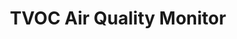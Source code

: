 ---
date_added: 2021-09-15
model: AAQS-S01
vendor: Aqara
title: TVOC Air Quality Monitor
category: sensor
supports: temperature, humidity, battery, voc
z2m: VOCKQJK11LM
mlink: https://www.aqara.com/en/product/tvoc-air-quality-monitor
link2: https://www.amazon.com/dp/B094R8RBWT
link: https://www.domadoo.fr/fr/peripheriques/5751-xiaomi-aqara-moniteur-de-qualite-d-air-zigbee-30-temp-hum-covt-6970504214644.html
link3: https://www.alzashop.com/zigbee-air-quality-sensor-aqara-tvoc-air-quality-monitor-d6519580.htm
link4: https://www.banggood.com/Aqara-Indoor-Air-Quality-Monitor-Pollution-Meter-for-TVOC-Temperature-and-Humidity-with-a-High-Contrast-E-Ink-Screen-Supports-HomeKit-Google-Alexa-and-IFTTT-for-Living-Room-Bedroom-and-Office-p-1885763.html
zigbeemodel: ['lumi.airmonitor.acn01']
compatible: [zha,tasmota,z2m,deconz]
deconz: 4704
EAN: VOCKQJK11LM
---